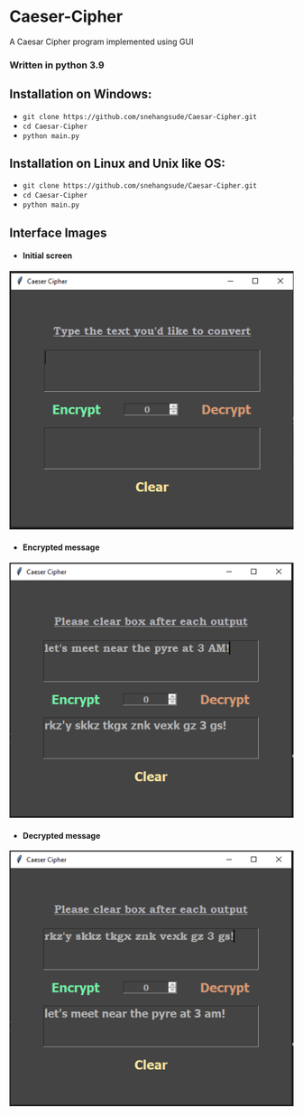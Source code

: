 # Caeser-Cipher
A Caesar Cipher program implemented using GUI


### Written in python 3.9 

## Installation on Windows:
* `git clone https://github.com/snehangsude/Caesar-Cipher.git`
* `cd Caesar-Cipher`
* `python main.py`

## Installation on Linux and Unix like OS:
* `git clone https://github.com/snehangsude/Caesar-Cipher.git`
* `cd Caesar-Cipher`
* `python main.py`

## Interface Images

* #### Initial screen
<img src="Caesar.PNG">

* #### Encrypted message
<img src="Caesar2.PNG">

* #### Decrypted message
<img src="Caesar3.PNG">
